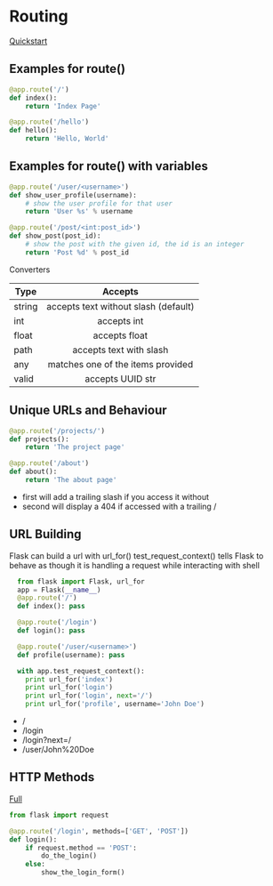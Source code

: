 # Routing
[Quickstart](http://flask.pocoo.org/docs/0.12/quickstart/)

## Examples for route()

```python
@app.route('/')
def index():
    return 'Index Page'

@app.route('/hello')
def hello():
    return 'Hello, World'
```

## Examples for route() with variables

```python
@app.route('/user/<username>')
def show_user_profile(username):
    # show the user profile for that user
    return 'User %s' % username

@app.route('/post/<int:post_id>')
def show_post(post_id):
    # show the post with the given id, the id is an integer
    return 'Post %d' % post_id
```

Converters

| Type        | Accepts           |
| ------------- |:-------------:|
| string      | accepts text without slash (default) |
| int      | accepts int |
| float      | accepts float |
| path      | accepts text with slash |
| any      | matches one of the items provided |
| valid      | accepts UUID str |

## Unique URLs and Behaviour
```python
@app.route('/projects/')
def projects():
    return 'The project page'

@app.route('/about')
def about():
    return 'The about page'
```
- first will add a trailing slash if you access it without
- second will display a 404 if accessed with a trailing /

## URL Building
Flask can build a url with url_for()
test_request_context() tells Flask to behave as though it is handling a request while interacting with shell
```python
  from flask import Flask, url_for
  app = Flask(__name__)
  @app.route('/')
  def index(): pass

  @app.route('/login')
  def login(): pass

  @app.route('/user/<username>')
  def profile(username): pass

  with app.test_request_context():
    print url_for('index')
    print url_for('login')
    print url_for('login', next='/')
    print url_for('profile', username='John Doe')
```
- /
- /login
- /login?next=/
- /user/John%20Doe

## HTTP Methods
[Full](http://flask.pocoo.org/docs/0.12/quickstart/#http-methods)

```python
from flask import request

@app.route('/login', methods=['GET', 'POST'])
def login():
    if request.method == 'POST':
        do_the_login()
    else:
        show_the_login_form()
```